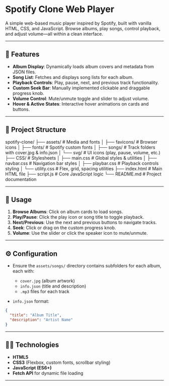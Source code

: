 # Spotify Clone Web Player

A simple web-based music player inspired by Spotify, built with vanilla HTML, CSS, and JavaScript. Browse albums, play songs, control playback, and adjust volume—all within a clean interface.

---  
 
## 🚀 Features

- **Album Display**: Dynamically loads album covers and metadata from JSON files.
- **Song List**: Fetches and displays song lists for each album.
- **Playback Controls**: Play, pause, next, and previous track functionality.
- **Custom Seek Bar**: Manually implemented clickable and draggable progress knob.
- **Volume Control**: Mute/unmute toggle and slider to adjust volume.
- **Hover & Active States**: Interactive hover animations on cards and buttons.

---

## 📂 Project Structure

spotify-clone/
├── assets/             # Media and fonts
│   ├── favicons/       # Browser icons
│   ├── fonts/          # Spotify custom fonts
│   ├── songs/          # Track folders with cover.jpg & info.json
│   └── svg/            # UI icons (play, pause, volume, etc.)
├── CSS/                # Stylesheets
│   ├── main.css        # Global styles & utilities
│   ├── navbar.css      # Navigation bar styles
│   ├── playbar.css     # Playback controls styling
│   └── utility.css     # Flex, grid, spacing utilities
├── index.html          # Main HTML file
├── script.js           # Core JavaScript logic
└── README.md           # Project documentation

---
## 📖 Usage

1. **Browse Albums**: Click on album cards to load songs.
2. **Play/Pause**: Click the play icon or song title to toggle playback.
3. **Next/Previous**: Use the next and previous buttons to navigate tracks.
4. **Seek**: Click or drag on the custom progress knob.
5. **Volume**: Use the slider or click the speaker icon to mute/unmute.

---

## ⚙️ Configuration

- Ensure the `assets/songs/` directory contains subfolders for each album, each with:

  - `cover.jpg` (album artwork)
  - `info.json` (title and description)
  - `.mp3` files for each track
 
- `info.json` format:

```json
{
  "title": "Album Title",
  "description": "Artist Name"
}
```

---

## 🧑‍💻 Technologies

- **HTML5**
- **CSS3** (Flexbox, custom fonts, scrollbar styling)
- **JavaScript (ES6+)**
- **Fetch API** for dynamic file loading

---